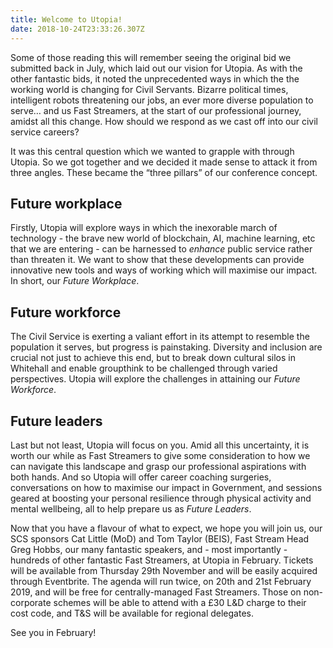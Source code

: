 ```yaml
---
title: Welcome to Utopia!
date: 2018-10-24T23:33:26.307Z
---
```

Some of those reading this will remember seeing the original bid we submitted back in July, which laid out our vision for Utopia. As with the other fantastic bids, it noted the unprecedented ways in which the the working world is changing for Civil Servants. Bizarre political times, intelligent robots threatening our jobs, an ever more diverse population to serve… and us Fast Streamers, at the start of our professional journey, amidst all this change. How should we respond as we cast off into our civil service careers?

It was this central question which we wanted to grapple with through Utopia. So we got together and we decided it made sense to attack it from three angles. These became the “three pillars” of our conference concept.

## Future workplace

Firstly, Utopia will explore ways in which the inexorable march of technology - the brave new world of blockchain, AI, machine learning, etc that we are entering - can be harnessed to _enhance_ public service rather than threaten it. We want to show that these developments can provide innovative new tools and ways of working which will maximise our impact. In short, our _Future Workplace_.

## Future workforce

The Civil Service is exerting a valiant effort in its attempt to resemble the population it serves, but progress is painstaking. Diversity and inclusion are crucial not just to achieve this end, but to break down cultural silos in Whitehall and enable groupthink to be challenged through varied perspectives. Utopia will explore the challenges in attaining our _Future Workforce_.

## Future leaders

Last but not least, Utopia will focus on you. Amid all this uncertainty, it is worth our while as Fast Streamers to give some consideration to how we can navigate this landscape and grasp our professional aspirations with both hands. And so Utopia will offer career coaching surgeries, conversations on how to maximise our impact in Government, and sessions geared at boosting your personal resilience through physical activity and mental wellbeing, all to help prepare us as _Future Leaders_.

Now that you have a flavour of what to expect, we hope you will join us, our SCS sponsors Cat Little (MoD) and Tom Taylor (BEIS), Fast Stream Head Greg Hobbs, our many fantastic speakers, and - most importantly - hundreds of other fantastic Fast Streamers, at Utopia in February. Tickets will be available from Thursday 29th November and will be easily acquired through Eventbrite. The agenda will run twice, on 20th and 21st February 2019, and will be free for centrally-managed Fast Streamers. Those on non-corporate schemes will be able to attend with a £30 L&D charge to their cost code, and T&S will be available for regional delegates.

See you in February!
